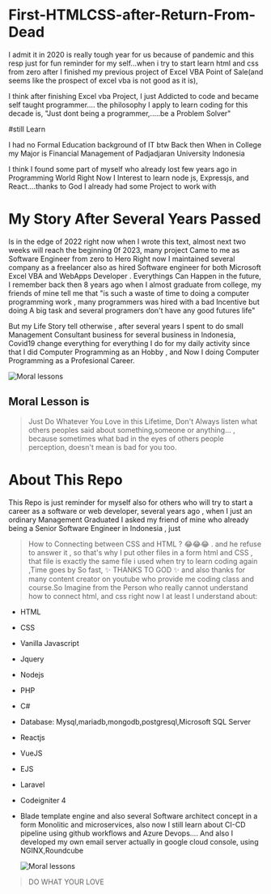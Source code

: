 # First-HTMLCSS-after-Return-From-Dead
I admit it in 2020 is really tough year for us because of pandemic and this resp just for fun reminder for my self...when i try to start learn html and css from zero after I finished my previous project of Excel VBA Point of Sale(and seems like the prospect of excel vba is not good as it is), 

I think after finishing Excel vba Project, I just Addicted to code and became self taught programmer....
the philosophy I apply to learn coding for this decade is, "Just dont being a programmer,.....be a Problem Solver"

#still Learn

I had no Formal Education background of IT btw 
Back then When in College my Major is Financial Management of Padjadjaran University Indonesia

I think I found some part of myself who already lost few years ago in Programming World
Right Now I Interest to learn node js, Expressjs, and React....thanks to God I already had some Project to work with 


# My Story After Several Years Passed
Is in the edge of 2022 right now when I wrote this text, almost next two weeks will reach the beginning 0f 2023, many project Came to me as Software Engineer from zero to Hero Right now I maintained several company  as a freelancer also as hired Software engineer for both Microsoft Excel VBA and WebApps Developer .
Everythings Can Happen in the future, I remember back then 8 years ago when I almost graduate from college, my friends of mine tell me that "is such a waste of time to doing a computer programming work , many programmers was hired  with a bad Incentive but doing A big task and several programers don't have any good futures life"

   But my Life Story tell otherwise , after several years I spent to do small Management Consultant business for several business in Indonesia, Covid19 change everything for everything I do for my daily activity since that I did Computer Programming as an Hobby , and Now I doing Computer Programming as a Profesional Career.
   
   
   ![Moral lessons](https://media.giphy.com/media/THfsqxdJ6K0MrTutIb/giphy.gif)

## Moral Lesson is 
> Just Do Whatever You Love in this Lifetime, Don't Always listen what others peoples said about something,someone or anything... , because sometimes what bad in the eyes of  others people perception, doesn't mean is bad for you too.

# About This Repo
   This Repo is just reminder for myself also for others who will try to start a career as a software or web developer, several years ago , when I just an ordinary Management Graduated I asked my friend of mine who already being a Senior Software Engineer in Indonesia , just
   > How to Connecting between CSS and HTML ? 😂😂😂 .
 and he refuse to answer it , so that's why I put other files in a form html and CSS , that file is exactly the same file i used when try to learn coding again ,Time goes by So fast, ✨ THANKS TO GOD ✨ and also thanks for many content creator on youtube who provide me coding class and course.So Imagine from the Person who really cannot understand how to connect html, and css right now I at least I understand about:
 * HTML
 * CSS
 * Vanilla Javascript
 * Jquery
 * Nodejs
 * PHP
 * C#
 * Database: Mysql,mariadb,mongodb,postgresql,Microsoft SQL Server
 * Reactjs
 * VueJS
 * EJS
 * Laravel
 * Codeigniter 4
 * Blade template engine
 and also several Software architect concept in a form Monolitic and microservices, also now I still learn about CI-CD pipeline using github workflows and Azure Devops.... And also I developed my own email server actually in google cloud console, using NGINX,Roundcube
 
   ![Moral lessons](https://media.giphy.com/media/PiQ7UCeXF1djOdTWZR/giphy.gif)
   
> DO WHAT YOUR LOVE
